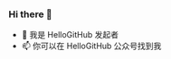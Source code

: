 ### Hi there 👋

- 👯 我是 HelloGitHub 发起者
- 📫 你可以在 HelloGitHub 公众号找到我

<!-- ![Anurag's github stats](https://github-readme-stats.vercel.app/api?username=521xueweihan) -->
